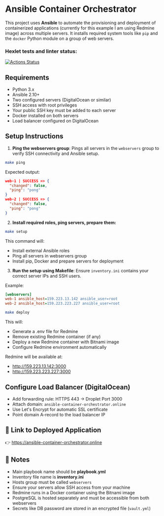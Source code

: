 # Ansible Container Orchestrator

This project uses **Ansible** to automate the provisioning and deployment of containerized applications (currently for this example I am using Redmine image) across multiple servers. It installs required system tools like `pip` and the `docker` Python module on a group of web servers.

### Hexlet tests and linter status:
[![Actions Status](https://github.com/Zyabridos/devops-for-programmers-project-76/actions/workflows/hexlet-check.yml/badge.svg)](https://github.com/Zyabridos/devops-for-programmers-project-76/actions)

## Requirements
- Python 3.x
- Ansible 2.10+
- Two configured servers (DigitalOcean or similar)
- SSH access with root privileges
- Your public SSH key must be added to each server
- Docker installed on both servers
- Load balancer configured on DigitalOcean

## Setup Instructions

1. **Ping the webservers group**:
Pings all servers in the `webservers` group to verify SSH connectivity and Ansible setup.

```bash
make ping
```
Expected output:

```json
web-1 | SUCCESS => {
  "changed": false,
  "ping": "pong"
}
web-2 | SUCCESS => {
  "changed": false,
  "ping": "pong"
}
```

2. **Install required roles, ping servers, prepare them:**

```bash
make setup
```

This command will: 
- Install external Ansible roles
- Ping all servers in webservers group
- Install pip, Docker and prepare servers for deployment

3. **Run the setup using Makefile**:
Ensure `inventory.ini` contains your correct server IPs and SSH users.

Example:
```ini
[webservers]
web-1 ansible_host=159.223.13.142 ansible_user=root
web-2 ansible_host=159.223.223.227 ansible_user=root
```

```bash
make deploy
```
This will:
- Generate a .env file for Redmine
- Remove existing Redmine container (if any)
- Deploy a new Redmine container with Bitnami image
- Configure Redmine environment automatically

Redmine will be available at:

- http://159.223.13.142:3000
- http://159.223.223.227:3000


## Configure Load Balancer (DigitalOcean)

- Add forwarding rule: HTTPS 443 → Droplet Port 3000
- Attach domain: `ansible-container-orchestrator.online`
- Use Let's Encrypt for automatic SSL certificate
- Point domain A-record to the load balancer IP

## 🔗 Link to Deployed Application
👉 https://ansible-container-orchestrator.online

## 📌 Notes
- Main playbook name should be **playbook.yml**
- Inventory file name is **inventory.ini**
- Hosts group must be called `webservers`
- Ensure your servers allow SSH access from your machine
- Redmine runs in a Docker container using the Bitnami image
- PostgreSQL is hosted separately and must be accessible from both webservers
- Secrets like DB password are stored in an encrypted file (`vault.yml`)
